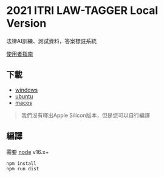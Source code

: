 # 2021 ITRI LAW-TAGGER Local Version
法律AI訓練、測試資料，答案標註系統

[使用者指南](https://hackmd.io/0nrrMc5NQRKxlZZVkwmD7w)

## 下載
- [windows]()
- [ubuntu]()
- [macos]()
> 我們沒有釋出Apple Silicon版本，但是您可以自行編譯 

## 編譯
需要 [node](https://nodejs.org/en/) v16.x+
```sh
npm install
npm run dist
```